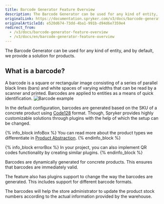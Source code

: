 ```yaml
---
title: Barcode Generator Feature Overview
description: The Barcode Generator can be used for any kind of entity, and by default, we provide a solution for products.
originalLink: https://documentation.spryker.com/v3/docs/barcode-generator-feature-overview
originalArticleId: e520d674-73dd-4ba1-991b-d94d6e7359e4
redirect_from:
  - /v3/docs/barcode-generator-feature-overview
  - /v3/docs/en/barcode-generator-feature-overview
---
```


The Barcode Generator can be used for any kind of entity, and by default, we provide a solution for products.

## What is a barcode?

A barcode is a square or rectangular image consisting of a series of parallel black lines (bars) and white spaces of varying widths that can be read by a scanner and printed. Barcodes are applied to entities as a means of quick identification.
![Barcode example](https://spryker.s3.eu-central-1.amazonaws.com/docs/Features/Product+Management/Barcode+Generator/Barcode+Generator+Feature+Overview/barcode.png) 

In the default configuration, barcodes are generated based on the SKU of a concrete product using [Code128](https://en.wikipedia.org/wiki/Code_128) format. Though, Spryker provides highly customizable solutions through plugins with the help of which the setup can be changed.

{% info_block infoBox %}
You can read more about the product types we differentiate in [Product Abstraction](/docs/scos/dev/features/201907.0/product-management/product-abstraction.html).
{% endinfo_block %}

{% info_block errorBox %}
In your project, you can also implement QR codes functionality by creating similar plugins.
{% endinfo_block %}

Barcodes are dynamically generated for concrete products. This ensures that barcodes are immediately valid.

The feature also has plugins support to change the way the barcodes are generated. This includes support for different barcode formats.

The barcodes will help the store administrator to update the product stock numbers according to the actual information provided by the warehouse.

<!-- Last review date: Oct, 26-- by Vitaliy Kirichenko, Oksana Karasyova -->
